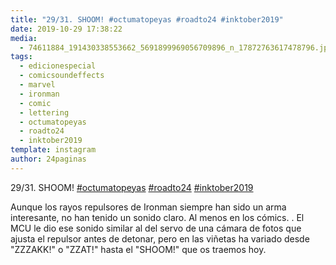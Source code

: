 ```yaml
---
title: "29/31. SHOOM! #octumatopeyas #roadto24 #inktober2019"
date: 2019-10-29 17:38:22
media: 
  - 74611884_191430338553662_5691899969056709896_n_17872763617478796.jpg
tags: 
  - edicionespecial
  - comicsoundeffects
  - marvel
  - ironman
  - comic
  - lettering
  - octumatopeyas
  - roadto24
  - inktober2019
template: instagram
author: 24paginas
---
```


29/31. SHOOM! [#octumatopeyas](/tags/octumatopeyas) [#roadto24](/tags/roadto24) [#inktober2019](/tags/inktober2019)


Aunque los rayos repulsores de Ironman siempre han sido un arma interesante, no han tenido un sonido claro. Al menos en los cómics. .
El MCU le dio ese sonido similar al del servo de una cámara de fotos que ajusta el repulsor antes de detonar, pero en las viñetas ha variado desde "ZZZAKK!" o "ZZAT!" hasta el "SHOOM!" que os traemos hoy.
